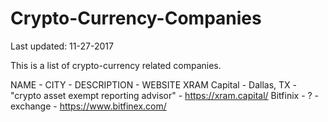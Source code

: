 # Crypto-Currency-Companies

Last updated: 11-27-2017

This is a list of crypto-currency related companies. 

NAME - CITY - DESCRIPTION - WEBSITE
XRAM Capital - Dallas, TX - "crypto asset exempt reporting advisor" - https://xram.capital/
Bitfinix - ? - exchange - https://www.bitfinex.com/
